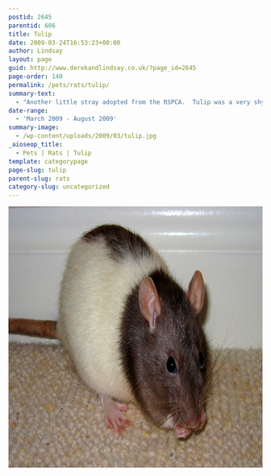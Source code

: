 ```yaml
---
postid: 2645
parentid: 606
title: Tulip
date: 2009-03-24T16:53:23+00:00
author: Lindsay
layout: page
guid: http://www.derekandlindsay.co.uk/?page_id=2645
page-order: 140
permalink: /pets/rats/tulip/
summary-text:
  - "Another little stray adopted from the RSPCA.  Tulip was a very shy little girl, who'd obviously not had much handling.  All she wanted was a quiet life, and she loved being with her new rattie family."
date-range:
  - 'March 2009 - August 2009'
summary-image:
  - /wp-content/uploads/2009/03/tulip.jpg
_aioseop_title:
  - Pets | Rats | Tulip
template: categorypage
page-slug: tulip
parent-slug: rats
category-slug: uncategorized
---
```

<img class="aligncenter size-full wp-image-8454" title="Our precious little rat, Tulip" src="/wp-content/uploads/2009/03/page_5115.jpg" alt="Our precious little rat, Tulip" width="780" height="519" />

<p style="text-align: center;">
  <p style="text-align: center;">